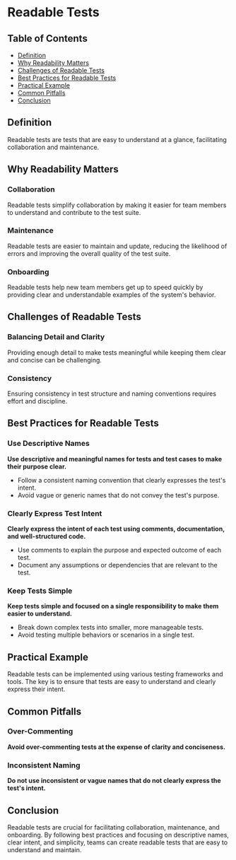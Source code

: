 # Readable Tests

## Table of Contents

- [Definition](#definition)
- [Why Readability Matters](#why-readability-matters)
- [Challenges of Readable Tests](#challenges-of-readable-tests)
- [Best Practices for Readable Tests](#best-practices-for-readable-tests)
- [Practical Example](#practical-example)
- [Common Pitfalls](#common-pitfalls)
- [Conclusion](#conclusion)

## Definition
Readable tests are tests that are easy to understand at a glance, facilitating collaboration and maintenance.

## Why Readability Matters

### Collaboration
Readable tests simplify collaboration by making it easier for team members to understand and contribute to the test suite.

### Maintenance
Readable tests are easier to maintain and update, reducing the likelihood of errors and improving the overall quality of the test suite.

### Onboarding
Readable tests help new team members get up to speed quickly by providing clear and understandable examples of the system's behavior.

## Challenges of Readable Tests

### Balancing Detail and Clarity
Providing enough detail to make tests meaningful while keeping them clear and concise can be challenging.

### Consistency
Ensuring consistency in test structure and naming conventions requires effort and discipline.

## Best Practices for Readable Tests

### Use Descriptive Names
**Use descriptive and meaningful names for tests and test cases to make their purpose clear.**

- Follow a consistent naming convention that clearly expresses the test's intent.
- Avoid vague or generic names that do not convey the test's purpose.

### Clearly Express Test Intent
**Clearly express the intent of each test using comments, documentation, and well-structured code.**

- Use comments to explain the purpose and expected outcome of each test.
- Document any assumptions or dependencies that are relevant to the test.

### Keep Tests Simple
**Keep tests simple and focused on a single responsibility to make them easier to understand.**

- Break down complex tests into smaller, more manageable tests.
- Avoid testing multiple behaviors or scenarios in a single test.

## Practical Example
Readable tests can be implemented using various testing frameworks and tools. The key is to ensure that tests are easy to understand and clearly express their intent.

## Common Pitfalls

### Over-Commenting
**Avoid over-commenting tests at the expense of clarity and conciseness.**

### Inconsistent Naming
**Do not use inconsistent or vague names that do not clearly express the test's intent.**

## Conclusion
Readable tests are crucial for facilitating collaboration, maintenance, and onboarding. By following best practices and focusing on descriptive names, clear intent, and simplicity, teams can create readable tests that are easy to understand and maintain.
